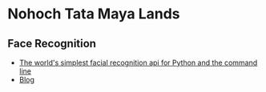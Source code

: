 # Nohoch Tata Maya Lands

## Face Recognition

- [The world's simplest facial recognition api for Python and the command line](https://github.com/ageitgey/face_recognition)
- [Blog](https://medium.com/@ageitgey/machine-learning-is-fun-part-4-modern-face-recognition-with-deep-learning-c3cffc121d78)